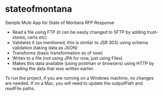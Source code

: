 # stateofmontana
Sample Mule App for State of Montana RFP Response

- Read a file using FTP (it can be easily changed to SFTP by adding trust-stores, certs etc)
- Validates it (as mentioned, this is similar to JSR 303) using schema validation (taking data as JSON)
- Transforms (basic transformation as of now)
- Writes to a file (not using JPA for now, just using Files)
- Makes this data available (using postman or browsers) using HTTP by reading the data that was written earlier.

To run the project, if you are running on a Windows machine, no changes are needed.  If on a Mac, you will need to update the outputPath and readFile paths.
